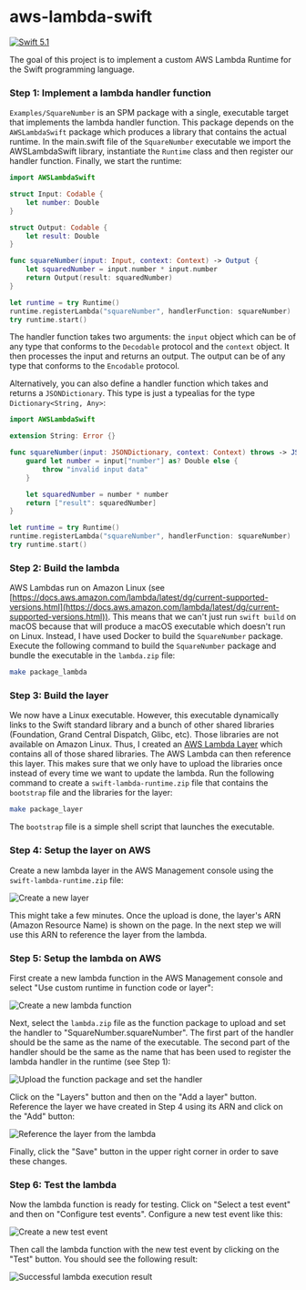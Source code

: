 # aws-lambda-swift

[![Swift 5.1](https://img.shields.io/badge/Swift-5.1-blue.svg)](https://swift.org/download/)

The goal of this project is to implement a custom AWS Lambda Runtime for the Swift programming language.

### Step 1: Implement a lambda handler function
`Examples/SquareNumber` is an SPM package with a single, executable target that implements the lambda handler function.
This package depends on the `AWSLambdaSwift` package which produces a library that contains the actual runtime.
In the main.swift file of the `SquareNumber` executable we import the AWSLambdaSwift library, instantiate the
`Runtime` class and then register our handler function. Finally, we start the runtime:

```swift
import AWSLambdaSwift

struct Input: Codable {
    let number: Double
}

struct Output: Codable {
    let result: Double
}

func squareNumber(input: Input, context: Context) -> Output {
    let squaredNumber = input.number * input.number
    return Output(result: squaredNumber)
}

let runtime = try Runtime()
runtime.registerLambda("squareNumber", handlerFunction: squareNumber)
try runtime.start()
```

The handler function takes two arguments: the `input` object which can be of any type that conforms to the
`Decodable` protocol and the `context` object. It then processes the input and returns an output. The output
can be of any type that conforms to the `Encodable` protocol.

Alternatively, you can also define a handler function which takes and returns a `JSONDictionary`. This type is
just a typealias for the type `Dictionary<String, Any>`:

```swift
import AWSLambdaSwift

extension String: Error {}

func squareNumber(input: JSONDictionary, context: Context) throws -> JSONDictionary {
    guard let number = input["number"] as? Double else {
        throw "invalid input data"
    }

    let squaredNumber = number * number
    return ["result": squaredNumber]
}

let runtime = try Runtime()
runtime.registerLambda("squareNumber", handlerFunction: squareNumber)
try runtime.start()
```

### Step 2: Build the lambda
AWS Lambdas run on Amazon Linux (see [https://docs.aws.amazon.com/lambda/latest/dg/current-supported-versions.html](https://docs.aws.amazon.com/lambda/latest/dg/current-supported-versions.html)).
This means that we can't just run `swift build` on macOS because that will produce a macOS executable which doesn't run on Linux. Instead, I have used Docker to build the `SquareNumber` package.
Execute the following command to build the `SquareNumber` package and bundle the executable in the `lambda.zip` file:

```bash
make package_lambda
```

### Step 3: Build the layer
We now have a Linux executable. However, this executable dynamically links to the Swift standard library and a bunch of other shared libraries (Foundation, Grand Central Dispatch, Glibc, etc). Those
libraries are not available on Amazon Linux. Thus, I created an [AWS Lambda Layer](https://docs.aws.amazon.com/lambda/latest/dg/configuration-layers.html) which contains all of those shared libraries.
The AWS Lambda can then reference this layer. This makes sure that we only have to upload the libraries once instead of every time we want to update the lambda. Run the following command
to create a `swift-lambda-runtime.zip` file that contains the `bootstrap` file and the libraries for the layer:

```bash
make package_layer
```

The `bootstrap` file is a simple shell script that launches the executable.

### Step 4: Setup the layer on AWS
Create a new lambda layer in the AWS Management console using the `swift-lambda-runtime.zip` file:

![Create a new layer](./resources/create-layer-step-1.png)

This might take a few minutes. Once the upload is done, the layer's ARN (Amazon Resource Name) is shown on the page. In the next step we will use this ARN to reference the layer from the lambda.

### Step 5: Setup the lambda on AWS
First create a new lambda function in the AWS Management console and select "Use custom runtime in function code or layer":

![Create a new lambda function](./resources/create-lambda-step-1.png)

Next, select the `lambda.zip` file as the function package to upload and set the handler to "SquareNumber.squareNumber". The first part of the handler should be the same as the name of the executable.
The second part of the handler should be the same as the name that has been used to register the lambda handler in the runtime (see Step 1):

![Upload the function package and set the handler](./resources/create-lambda-step-2.png)

Click on the "Layers" button and then on the "Add a layer" button. Reference the layer we have created in Step 4 using its ARN and click on the "Add" button:

![Reference the layer from the lambda](./resources/create-lambda-step-3.png)

Finally, click the "Save" button in the upper right corner in order to save these changes.

### Step 6: Test the lambda
Now the lambda function is ready for testing. Click on "Select a test event" and then on "Configure test events". Configure a new test event like this:

![Create a new test event](./resources/lambda-testing-step-1.png)

Then call the lambda function with the new test event by clicking on the "Test" button. You should
see the following result:

![Successful lambda execution result](./resources/lambda-testing-step-2.png) 